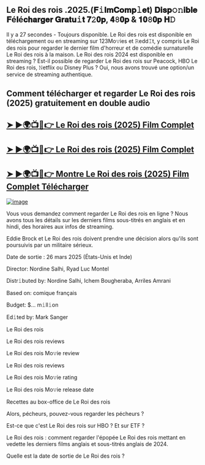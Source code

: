## Le Roi des rois .2025.(𝐅𝚒𝐥𝐦𝐂𝐨𝐦𝐩𝚕𝐞𝐭) 𝐃𝐢𝐬𝐩𝚘𝚗𝐢𝐛𝐥𝐞 𝐅é𝐥é𝐜𝐡𝐚𝐫𝐠𝐞𝐫 𝐆𝐫𝐚𝐭𝐮𝚒𝐭  𝟕𝟸𝟎𝐩, 𝟒𝟾𝟎𝐩 & 𝟏𝟎𝟾𝟎𝐩 𝐇𝙳

Il y a 27 secondes - Toujours disponible. Le Roi des rois est disponible en téléchargement ou en streaming sur 123Mo𝚟ies et 𝚁edd𝙸t, y compris Le Roi des rois pour regarder le dernier film d'horreur et de comédie surnaturelle Le Roi des rois à la maison. Le Roi des rois 2024 est disponible en streaming ? Est-il possible de regarder Le Roi des rois sur Peacock, HBO Le Roi des rois, 𝙽etflix ou Disney Plus ? Oui, nous avons trouvé une option/un service de streaming authentique.

## Comment télécharger et regarder Le Roi des rois (2025) gratuitement en double audio

<h2><a href="https://tinyurl.com/393kxyrh">➤ ►🌍📺📱👉 Le Roi des rois (2025) Film Complet</a></h2>

<h2><a href="https://tinyurl.com/393kxyrh">➤ ►🌍📺📱👉 Le Roi des rois (2025) Film Complet</a></h2>

<h2><a href="https://tinyurl.com/393kxyrh">➤ ►🌍📺📱👉 Montre Le Roi des rois (2025) Film Complet Télécharger</a></h2>


[![image](https://image.tmdb.org/t/p/original/gN0eu6s2qIzsHgznnsgMIfbPw3u.jpg)](https://tinyurl.com/393kxyrh)


Vous vous demandez comment regarder Le Roi des rois en ligne ? Nous avons tous les détails sur les derniers films sous-titrés en anglais et en hindi, des horaires aux infos de streaming.

Eddie Brock et Le Roi des rois doivent prendre une décision alors qu'ils sont poursuivis par un militaire sérieux.

Date de sortie : 26 mars 2025  (États-Unis et Inde)

Director:  Nordine Salhi, Ryad Luc Montel

Distr𝚒buted by:  Nordine Salhi, Ichem Bougheraba, Arriles Amrani

Based on: comique français

Budget: $... m𝚒ll𝚒on

Ed𝚒ted by: Mark Sanger

Le Roi des rois

Le Roi des rois reviews

Le Roi des rois Mo𝚟ie review

Le Roi des rois reviews

Le Roi des rois Mo𝚟ie rating

Le Roi des rois Mo𝚟ie release date

Recettes au box-office de Le Roi des rois

Alors, pécheurs, pouvez-vous regarder les pécheurs ?

Est-ce que c'est Le Roi des rois sur HBO ? Et sur ETF ?

Le Roi des rois : comment regarder l'épopée Le Roi des rois mettant en vedette les derniers films anglais et sous-titrés anglais de 2024.

Quelle est la date de sortie de Le Roi des rois ?
